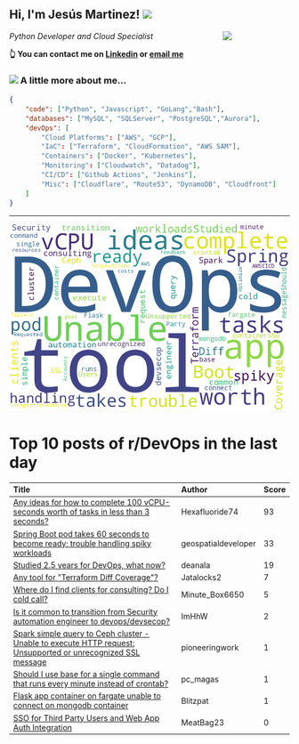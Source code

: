 <!--
**jmartinezl/jmartinezl** is a ✨ _special_ ✨ repository because its `README.md` (this file) appears on your GitHub profile.

Here are some ideas to get you started:

- 🔭 I’m currently working on ...
- 🌱 I’m currently learning ...
- 👯 I’m looking to collaborate on ...
- 🤔 I’m looking for help with ...
- 💬 Ask me about ...
- 📫 How to reach me: ...
- 😄 Pronouns: ...
- ⚡ Fun fact: ...
-->

<h2>Hi, I'm Jesús Martinez! <img src="https://media.giphy.com/media/WUlplcMpOCEmTGBtBW/giphy.gif" width="30"> </h2>
<img align='right' src="https://media.giphy.com/media/NytMLKyiaIh6VH9SPm/giphy.gif" width="120">
<p><em>Python Developer and Cloud Specialist
</em></p>

**👆 You can contact me on [Linkedin](https://www.linkedin.com/in/jes%C3%BAs-martinez-2b7b10104/) or [email me](mailto:jesus.mtz.lorenzo@gmail.com)**

### <img src="https://media.giphy.com/media/VgCDAzcKvsR6OM0uWg/giphy.gif" width="50"> A little more about me...  

```json
{
    "code": ["Python", "Javascript", "GoLang","Bash"],
    "databases": ["MySQL", "SQLServer", "PostgreSQL","Aurora"],
    "devOps": [
        "Cloud Platforms": ["AWS", "GCP"],
        "IaC": ["Terraform", "CloudFormation", "AWS SAM"],
        "Containers": ["Docker", "Kubernetes"],
        "Monitoring": ["Cloudwatch", "Datadog"],
        "CI/CD": ["Github Actions", "Jenkins"],
        "Misc": ["Cloudflare", "Route53", "DynamoDB", "Cloudfront"]
    ]
}
```
---

![Wordcloud](./cloud.png)

# Top 10 posts of r/DevOps in the last day

| Title | Author | Score |
|:---|:---|:---|
| [Any ideas for how to complete 100 vCPU-seconds worth of tasks in less than 3 seconds?](https://www.reddit.com/r/devops/comments/12dkn0p/any_ideas_for_how_to_complete_100_vcpuseconds/) | Hexafluoride74 | 93 |
| [Spring Boot pod takes 60 seconds to become ready; trouble handling spiky workloads](https://www.reddit.com/r/devops/comments/12e9n8n/spring_boot_pod_takes_60_seconds_to_become_ready/) | geospatialdeveloper | 33 |
| [Studied 2.5 years for DevOps, what now?](https://www.reddit.com/r/devops/comments/12dnvsk/studied_25_years_for_devops_what_now/) | deanala | 19 |
| [Any tool for "Terraform Diff Coverage"?](https://www.reddit.com/r/devops/comments/12edesn/any_tool_for_terraform_diff_coverage/) | Jatalocks2 | 7 |
| [Where do I find clients for consulting? Do I cold call?](https://www.reddit.com/r/devops/comments/12dw41c/where_do_i_find_clients_for_consulting_do_i_cold/) | Minute_Box6650 | 5 |
| [Is it common to transition from Security automation engineer to devops/devsecop?](https://www.reddit.com/r/devops/comments/12efbtw/is_it_common_to_transition_from_security/) | ImHhW | 2 |
| [Spark simple query to Ceph cluster - Unable to execute HTTP request: Unsupported or unrecognized SSL message](https://www.reddit.com/r/devops/comments/12dv9f5/spark_simple_query_to_ceph_cluster_unable_to/) | pioneeringwork | 1 |
| [Should I use base for a single command that runs every minute instead of crontab?](https://www.reddit.com/r/devops/comments/12ef599/should_i_use_base_for_a_single_command_that_runs/) | pc_magas | 1 |
| [Flask app container on fargate unable to connect on mongodb container](https://www.reddit.com/r/devops/comments/12dqy5l/flask_app_container_on_fargate_unable_to_connect/) | Blitzpat | 1 |
| [SSO for Third Party Users and Web App Auth Integration](https://www.reddit.com/r/devops/comments/12dwqcq/sso_for_third_party_users_and_web_app_auth/) | MeatBag23 | 0 |
